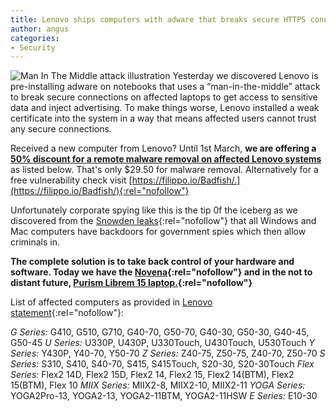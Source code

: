 ```yaml
---
title: Lenovo ships computers with adware that breaks secure HTTPS connections
author: angus
categories:
- Security
---
```


![Man In The Middle attack illustration](/assets/images/man-in-the-middle-attack.png)
Yesterday we discovered Lenovo is pre-installing adware on notebooks that uses a “man-in-the-middle” attack to break secure connections on affected laptops to get access to sensitive data and inject advertising. To make things worse, Lenovo installed a weak certificate into the system in a way that means affected users cannot trust any secure connections.

Received a new computer from Lenovo? Until 1st March, **we are offering a [50% discount for a remote malware removal on affected Lenovo systems](/contact/)** as listed below. That's only $29.50 for malware removal. Alternatively for a free vulnerability check visit [https://filippo.io/Badfish/.](https://filippo.io/Badfish/){:rel="nofollow"}

Unfortunately corporate spying like this is the tip 0f the iceberg as we discovered from the [Snowden leaks](https://www.spiegel.de/international/germany/inside-the-nsa-s-war-on-internet-security-a-1010361.html){:rel="nofollow"} that all Windows and Mac computers have backdoors for government spies which then allow criminals in.

**The complete solution is to take back control of your hardware and software. Today we have the [Novena](https://www.crowdsupply.com/kosagi/novena-open-laptop){:rel="nofollow"} and in the not to distant future, [Purism Librem 15 laptop.](https://puri.sm/){:rel="nofollow"}**

List of affected computers as provided in [Lenovo statement](http://news.lenovo.com/article_display.cfm?article_id=1929){:rel="nofollow"}:

_G Series:_ G410, G510, G710, G40-70, G50-70, G40-30, G50-30, G40-45, G50-45
_U Series:_ U330P, U430P, U330Touch, U430Touch, U530Touch
_Y Series:_ Y430P, Y40-70, Y50-70
_Z Series:_ Z40-75, Z50-75, Z40-70, Z50-70
_S Series:_ S310, S410, S40-70, S415, S415Touch, S20-30, S20-30Touch
_Flex Series:_ Flex2 14D, Flex2 15D, Flex2 14, Flex2 15, Flex2 14(BTM), Flex2 15(BTM), Flex 10
_MIIX Series:_ MIIX2-8, MIIX2-10, MIIX2-11
_YOGA Series:_ YOGA2Pro-13, YOGA2-13, YOGA2-11BTM, YOGA2-11HSW
_E Series:_ E10-30
